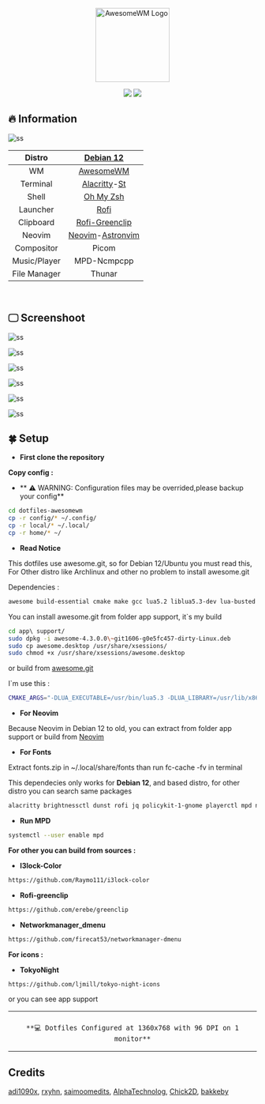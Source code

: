<div align=center>

<a href="https://awesomewm.org/"><img alt="AwesomeWM Logo" height="150" src="https://upload.wikimedia.org/wikipedia/commons/0/07/Awesome_logo.svg"></a>

<div align="center">
    <img src ="https://img.shields.io/badge/Awesome-WM-blue?style=for-the-badge&logo=lua&logoColor=red&color=red"/>
    <img src ="https://img.shields.io/badge/Debian-12-green?style=for-the-badge&logo=Debian&logoColor=red&color=blue"/>
</div>

</div>

## 🔥 Information

![ss](https://github.com/hidayry/dotfiles-awesomewm/blob/main/ss/ShoT_2023-09-03-04-28-34_1366x768.png?raw=true)

|    Distro    |                            [Debian 12](https://debian.org/)                            |
| :----------: | :------------------------------------------------------------------------------------: |
|      WM      |                   [AwesomeWM](https://github.com/awesomeWM/awesome)                    |
|   Terminal   | [Alacritty](https://github.com/alacritty/alacritty)-[St](https://github.com/siduck/st) |
|    Shell     |                    [Oh My Zsh](https://github.com/ohmyzsh/ohmyzsh)                     |
|   Launcher   |                       [Rofi](https://github.com/davatorium/rofi)                       |
|  Clipboard   |                  [Rofi-Greenclip](https://github.com/erebe/greenclip)                  |
|    Neovim    |     [Neovim](https://github.com/neovim/neovim)-[Astronvim](https://astronvim.com/)     |
|  Compositor  |                                         Picom                                          |
| Music/Player |                                      MPD-Ncmpcpp                                       |
| File Manager |                                         Thunar                                         |

<br>

## 🖵 Screenshoot

![ss](https://github.com/hidayry/dotfiles-awesomewm/blob/main/ss/ShoT_2023-09-03-04-28-55_1366x768.png?raw=true)

![ss](https://github.com/hidayry/dotfiles-awesomewm/blob/main/ss/ShoT_2023-09-04-11-30-17_1366x768.png?raw=true)

![ss](https://github.com/hidayry/dotfiles-awesomewm/blob/main/ss/ShoT_2023-09-03-04-29-31_1366x768.png?raw=true)

![ss](https://github.com/hidayry/dotfiles-awesomewm/blob/main/ss/ShoT_2023-09-03-04-30-03_1366x768.png?raw=true)

![ss](https://github.com/hidayry/dotfiles-awesomewm/blob/main/ss/ShoT_2023-09-03-04-30-36_1366x768.png?raw=true)

![ss](https://github.com/hidayry/dotfiles-awesomewm/blob/main/ss/ShoT_2023-09-03-04-30-59_1366x768.png?raw=true)

## 🍀 Setup

- <b>First clone the repository</b>

<b>Copy config :</b>

- ** ⚠️ WARNING: Configuration files may be overrided,please backup your config**

```sh
cd dotfiles-awesomewm
cp -r config/* ~/.config/
cp -r local/* ~/.local/
cp -r home/* ~/
```

- **Read Notice**

This dotfiles use awesome.git, so for Debian 12/Ubuntu you must read this, For Other distro like Archlinux and other no problem to install awesome.git

Dependencies :

```sh
awesome build-essential cmake make gcc lua5.2 liblua5.3-dev lua-busted lua-discount lua-ldoc lua-lgi lua5.3 asciidoctor debhelper-compat imagemagick libcairo2-dev libdbus-1-dev libgdk-pixbuf2.0-dev libglib2.0-dev libpango1.0-dev libstartup-notification0-dev libx11-xcb-dev libxcb-cursor-dev libxcb-icccm4-dev libxcb-keysyms1-dev libxcb-randr0-dev libxcb-shape0-dev libxcb-util0-dev libxcb-xinerama0-dev libxcb-xkb-dev libxcb-xrm-dev libxcb-xtest0-dev libxdg-basedir-dev libxkbcommon-dev libxkbcommon-x11-dev x11proto-core-dev build-essential dbus-x11 gir1.2-gtk-3.0 libxcb-icccm4-dev libxcb-util0-dev libxcb1-dev x11-apps x11-utils x11-xserver-utils xfonts-base xterm xvfb libxcb-xfixes0-dev
```

You can install awesome.git from folder app support, it`s my build

```sh
cd app\ support/
sudo dpkg -i awesome-4.3.0.0\~git1606-g0e5fc457-dirty-Linux.deb
sudo cp awesome.desktop /usr/share/xsessions/
sudo chmod +x /usr/share/xsessions/awesome.desktop
```

or build from [awesome.git](https://github.com/awesomeWM/awesome)

I`m use this :

```sh
CMAKE_ARGS="-DLUA_EXECUTABLE=/usr/bin/lua5.3 -DLUA_LIBRARY=/usr/lib/x86_64-linux-gnu/liblua5.3.so -DLUA_INCLUDE_DIR=/usr/include/lua5.3" make
```

- **For Neovim**

Because Neovim in Debian 12 to old, you can extract from folder app support or build from [Neovim](https://github.com/neovim/neovim)

- **For Fonts**

Extract fonts.zip in ~/.local/share/fonts than run fc-cache -fv in terminal

This dependecies only works for **Debian 12**, and based distro, for other distro you can search same packages

```sh
alacritty brightnessctl dunst rofi jq policykit-1-gnome playerctl mpd ncmpcpp geany mpc picom xdotool feh ueberzug maim pamixer libwebp-dev xdg-user-dirs webp-pixbuf-loader zsh zsh-autosuggestions zsh-syntax-highlighting thunar thunar-volman thunar-archive-plugin gvfs gvfs-backends engrampa dmenu xdo redshift xautolock fzf ytfzf yt-dlp gawk tumbler gpick neofetch xdg-utils python-is-python3 python3-gi gir1.2-nm-1.0 duf libglib2.0-bin btop ncdu bat exa wmctrl acpid xclip scrot acpi playerctl redshift mpdris2 libplayerctl-dev gir1.2-playerctl-2.0 mpv lxapperience bc
```

- **Run MPD**

```sh
systemctl --user enable mpd
```

<b>For other you can build from sources :</b>

- **I3lock-Color**

```sh
https://github.com/Raymo111/i3lock-color
```

- **Rofi-greenclip**

```sh
https://github.com/erebe/greenclip
```

- **Networkmanager_dmenu**

```sh
https://github.com/firecat53/networkmanager-dmenu
```

<b>For icons :</b>

- **TokyoNight**

```sh
https://github.com/ljmill/tokyo-night-icons
```

or you can see app support

<table align="center">
   <tr>
      <th align="center">
      </th>
   </tr>
   <tr>
      <td align="center">

    **💻 Dotfiles Configured at 1360x768 with 96 DPI on 1 monitor**

   </tr>
   </table>

## Credits

[adi1090x](https://github.com/adi1090x/widgets), [rxyhn](https://github.com/rxyhn/yoru), [saimoomedits](https://github.com/saimoomedits/dotfiles), [AlphaTechnolog](https://github.com/AlphaTechnolog), [Chick2D](https://github.com/Chick2D/neofetch-themes), [bakkeby](https://github.com/bakkeby/dmenu-flexipatch)
